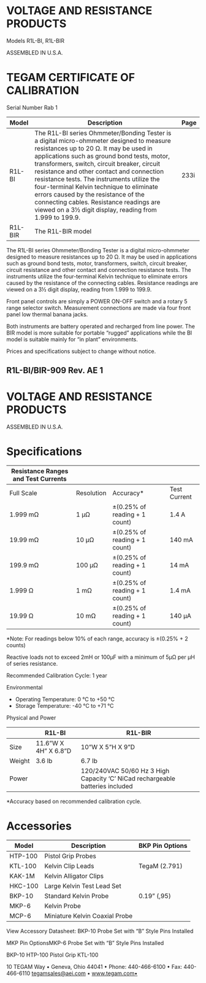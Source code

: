 # VOLTAGE AND RESISTANCE PRODUCTS

Models R1L-BI, R1L-BIR

ASSEMBLED IN U.S.A.

# TEGAM CERTIFICATE OF CALIBRATION

Serial Number Rab 1

|Model|Description|Page|
|---|---|---|
|R1L-BI|The R1L-BI series Ohmmeter/Bonding Tester is a digital micro-ohmmeter designed to measure resistances up to 20 Ω. It may be used in applications such as ground bond tests, motor, transformers, switch, circuit breaker, circuit resistance and other contact and connection resistance tests. The instruments utilize the four-terminal Kelvin technique to eliminate errors caused by the resistance of the connecting cables. Resistance readings are viewed on a 3½ digit display, reading from 1.999 to 199.9.|233i|
|R1L-BIR|The R1L-BIR model| |

The R1L-BI series Ohmmeter/Bonding Tester is a digital micro-ohmmeter designed to measure resistances up to 20 Ω. It may be used in applications such as ground bond tests, motor, transformers, switch, circuit breaker, circuit resistance and other contact and connection resistance tests. The instruments utilize the four-terminal Kelvin technique to eliminate errors caused by the resistance of the connecting cables. Resistance readings are viewed on a 3½ digit display, reading from 1.999 to 199.9.

Front panel controls are simply a POWER ON-OFF switch and a rotary 5 range selector switch. Measurement connections are made via four front panel low thermal banana jacks.

Both instruments are battery operated and recharged from line power. The BIR model is more suitable for portable “rugged” applications while the BI model is suitable mainly for “in plant” environments.

Prices and specifications subject to change without notice.

R1L-BI/BIR-909 Rev. AE 1
---
# VOLTAGE AND RESISTANCE PRODUCTS

ASSEMBLED IN U.S.A.

# Specifications

|Resistance Ranges and Test Currents| | | |
|---|---|---|---|
|Full Scale|Resolution|Accuracy*|Test Current|
|1.999 mΩ|1 μΩ|±(0.25% of reading + 1 count)|1.4 A|
|19.99 mΩ|10 μΩ|±(0.25% of reading + 1 count)|140 mA|
|199.9 mΩ|100 μΩ|±(0.25% of reading + 1 count)|14 mA|
|1.999 Ω|1 mΩ|±(0.25% of reading + 1 count)|1.4 mA|
|19.99 Ω|10 mΩ|±(0.25% of reading + 1 count)|140 μA|

*Note: For readings below 10% of each range, accuracy is ±(0.25% + 2 counts)

Reactive loads not to exceed 2mH or 100μF with a minimum of 5μΩ per μH of series resistance.

Recommended Calibration Cycle: 1 year

Environmental

- Operating Temperature: 0 °C to +50 °C
- Storage Temperature: -40 °C to +71 °C

Physical and Power

| |R1L-BI|R1L-BIR|
|---|---|---|
|Size|11.6”W X 4H” X 6.8”D|10”W X 5”H X 9”D|
|Weight|3.6 lb|6.7 lb|
|Power| |120/240VAC 50/60 Hz 3 High Capacity ‘C’ NiCad rechargeable batteries included|

*Accuracy based on recommended calibration cycle.

# Accessories

|Model|Description|BKP Pin Options|
|---|---|---|
|HTP-100|Pistol Grip Probes| |
|KTL-100|Kelvin Clip Leads|TegaM (2.791)|
|KAK-1M|Kelvin Alligator Clips| |
|HKC-100|Large Kelvin Test Lead Set| |
|BKP-10|Standard Kelvin Probe|0.19” (,95)|
|MKP-6|Kelvin Probe| |
|MCP-6|Miniature Kelvin Coaxial Probe| |

View Accessory Datasheet: BKP-10 Probe Set with “B” Style Pins Installed

MKP Pin OptionsMKP-6 Probe Set with “B” Style Pins Installed

BKP-10 HTP-100 Pistol Grip KTL-100

10 TEGAM Way • Geneva, Ohio 44041 • Phone: 440-466-6100 • Fax: 440-466-6110 tegamsales@aei.com • www.tegam.com•